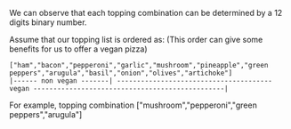 We can observe that each topping combination can be determined by a 12 digits binary number.

Assume that our topping list is ordered as: (This order can give some benefits for us to offer a vegan pizza)
```
["ham","bacon","pepperoni","garlic","mushroom","pineapple","green peppers","arugula","basil","onion","olives","artichoke"]
|------ non vegan -------| --------------------------------------- vegan ------------------------------------------------|
```
  
For example, topping combination ["mushroom","pepperoni","green peppers","arugula"]
